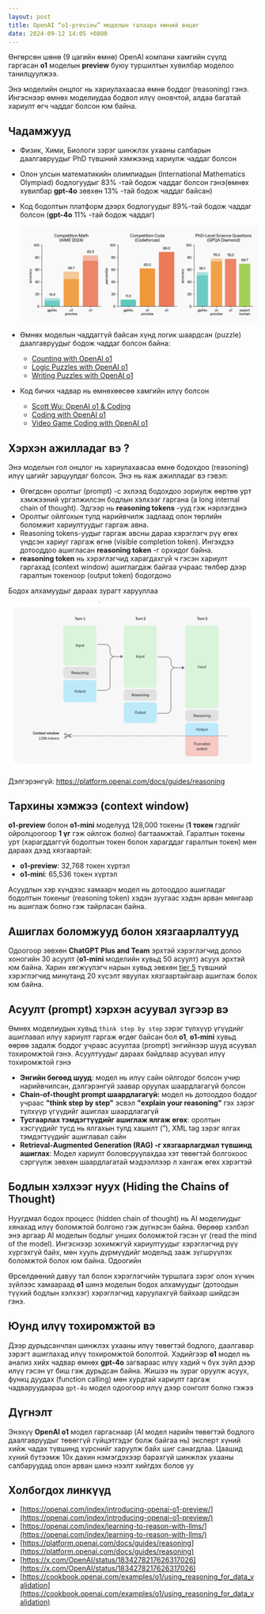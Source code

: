 ```yaml
---
layout: post
title: OpenAI “o1-preview” моделын талаарх миний өнцөг
date: 2024-09-12 14:05 +0800
---
```


Өнгөрсөн шөнө (9 цагийн өмнө) OpenAI компани хамгийн сүүлд гаргасан **o1** моделын **preview** буюу туршилтын хувилбар моделоо танилцуулжээ.

Энэ моделийн онцлог нь хариулахаасаа өмнө боддог (reasoning) гэнэ. Ингэснээр өмнөх моделиудаа бодвол илүү оновчтой, алдаа багатай хариулт өгч чаддаг болсон юм байна.

## **Чадамжууд**

- Физик, Хими, Биологи зэрэг шинжлэх ухааны салбарын даалгавруудыг PhD түвшний хэмжээнд хариулж чаддаг болсон
- Олон улсын математикийн олимпиадын (International Mathematics Olympiad) бодлогуудыг 83% -тай бодож чаддаг болсон гэнэ(өмнөх хувилбар **gpt-4o** зөвхөн 13% -тай бодож чаддаг байсан)
- Код бодолтын платформ дээрх бодлогуудыг 89%-тай бодож чаддаг болсон (**gpt-4o** 11% -тай бодож чаддаг)
    
    ![Benchmarks](/assets/o1-benchmarks.png)
    

- Өмнөх моделын чаддаггүй байсан хүнд логик шаардсан (puzzle) даалгавруудыг бодож чаддаг болсон байна:
    - [Counting with OpenAI o1](https://www.youtube.com/watch?v=1tX5aea0La4)
    - [Logic Puzzles with OpenAI o1](https://www.youtube.com/watch?v=Jh2NdbPDVrQ)
    - [Writing Puzzles with OpenAI o1](https://youtu.be/AjmkEvuNl7w?si=ufqbc9ZpdJlOiJsm)

- Код бичих чадвар нь өмнөхөөсөө хамгийн илүү болсон
    - [Scott Wu: OpenAI o1 & Coding](https://youtu.be/wyuZzLfDhD8?si=0vRmNRPJjfbC4N26)
    - [Coding with OpenAI o1](https://youtu.be/50W4YeQdnSg?si=7xRjqpRCX8Y45NJ0)
    - [Video Game Coding with OpenAI o1](https://youtu.be/T0IrhzrhR40?si=O5c5jAcOtAPdPy78)

## Хэрхэн ажилладаг вэ ?

Энэ моделын гол онцлог нь хариулахаасаа өмнө бодохдоо (reasoning) илүү цагийг зарцуулдаг болсон. Энэ нь яаж ажилладаг вэ гэвэл:

- Өгөгдсөн оролтыг (prompt) -с эхлээд бодохдоо зориулж өөртөө урт хэмжээний үргэлжилсэн бодлын хэлхээг гаргана (a long internal chain of thought). Эдгээр нь **reasoning tokens** -ууд гэж нэрлэгдэнэ
- Оролтыг ойлгохын тулд нарийвчилж задлаад олон төрлийн боломжит хариултуудыг гаргаж авна.
- Reasoning tokens-уудыг гаргаж авсны дараа хэрэглэгч рүү өгөх үндсэн хариуг гаргаж өгнө (visible completion token). Ингэхдээ дотооддоо ашигласан **reasoning token** -г орхидог байна.
- **reasoning token** нь хэрэглэгчид харагдахгүй ч гэсэн хариулт гаргахад (context window) ашиглагдаж байгаа учраас төлбөр дээр гаралтын токеноор (output token) бодогдоно

Бодох алхамуудыг дараах зурагт харууллаа

![Internal chain of thought](/assets/o1-internal-chain-of-thought.png)

Дэлгэрэнгүй: https://platform.openai.com/docs/guides/reasoning

## Тархины хэмжээ (context window)

 **o1-preview** болон **o1-mini** моделууд 128,000 токены (**1** **токен** гэдгийг ойролцоогоор **1 үг** гэж ойлгож болно) багтаамжтай. Гаралтын токены урт (харагддаггүй бодолтын токен болон харагддаг гаралтын токен) мөн дараах дээд хязгаартай:

- **o1-preview**: 32,768 токен хүртэл
- **o1-mini**: 65,536 токен хүртэл

Асуудлын хэр хүндээс хамаарч модел нь дотооддоо ашигладаг бодолтын токеныг (reasoning token) хэдэн зуугаас хэдэн арван мянгаар нь ашиглаж болно гэж тайрласан байна. 

## Ашиглах боломжууд болон хязгаарлалтууд

Одоогоор зөвхөн **ChatGPT Plus and Team** эрхтэй хэрэглэгчид долоо хоногийн 30 асуулт (**o1-mini** моделийн хувьд 50 асуулт) асуух эрхтэй юм байна. Харин хөгжүүлэгч нарын хувьд зөвхөн [tier 5](https://platform.openai.com/docs/guides/rate-limits/usage-tiers?context=tier-five) түвшний хэрэглэгчид минутанд 20 хүсэлт явуулах хязгаартайгаар ашиглаж болох юм байна. 

## Асуулт (prompt) хэрхэн асуувал зүгээр вэ

Өмнөх моделиудын хувьд `think step by step` зэрэг түлхүүр үгүүдийг ашиглавал илүү хариулт гаргаж өгдөг байсан бол **o1**, **o1-mini** хувьд өөрөө задалж боддог учраас асуултаа (prompt) энгийнээр шууд асуувал тохиромжтой гэнэ. Асуултуудыг дараах байдлаар асуувал илүү тохиромжтой гэнэ

- **Энгийн бөгөөд шууд**: модел нь илүү сайн ойлгодог болсон учир нарийвчилсан, дэлгэрэнгүй заавар оруулах шаардлагагүй болсон
- **Chain-of-thought prompt шаардлагагүй:** модел нь дотооддоо боддог учраас **"think step by step"** эсвэл **"explain your reasoning"** гэх зэрэг түлхүүр үгүүдийг ашиглах шаардлагагүй
- **Тусгаарлах тэмдэгтүүдийг ашиглаж ялгаж өгөх**: оролтын хэсгүүдийг тусд нь ялгахын тулд хашилт (”), XML tag зэрэг ялгах тэмдэгтүүдийг ашиглавал сайн
- **Retrieval-Augmented Generation (RAG) -г хязгаарлагдмал түвшинд ашиглах**: Модел хариулт боловсруулахдаа хэт төвөгтэй болгохоос сэргүүлж зөвхөн шаардлагатай мэдээллээр л хангаж өгөх хэрэгтэй

## Бодлын хэлхээг нуух (**Hiding the Chains of Thought)**

Нуугдмал бодох процесс (hidden chain of thought) нь AI моделиудыг хянахад илүү боломжтой болгоно гэж дүгнэсэн байна. Өөрөөр хэлбэл энэ аргаар AI моделын бодлыг унших боломжтой гэсэн үг (read the mind of the model). Ингэснээр зохимжгүй хариултуудыг хэрэглэгчид рүү хүргэхгүй байх, мөн хууль дүрмүүдийг модельд зааж зүгшрүүлэх боломжтой болох юм байна. Одоогийн

Өрсөлдөөний давуу тал болон хэрэглэгчийн туршлага зэрэг олон хүчин зүйлээс хамаараад **o1** шинэ моделын бодох алхамуудыг (дотоодын түүхий бодлын хэлхээг) хэрэглэгчид харуулахгүй байхаар шийдсэн гэнэ.

## Юунд илүү тохиромжтой вэ

Дээр дурьдсанчлан шинжлэх ухааны илүү төвөгтэй бодлого, даалгавар зэрэгт ашиглахад илүү тохиромжтой бололтой. Хэдийгээр **o1** модел нь анализ хийх чадвар өмнөх **gpt-4o** загвараас илүү хэдий ч бүх зүйл дээр илүү гэсэн үг биш гэж дурьдсан байна. Жишээ нь зураг оруулж асуух, функц дуудах (function calling) мөн хурдтай хариулт гаргаж чадваруудаараа `gpt-4o` модел одоогоор илүү дээр сонголт болно гэжээ

## Дүгнэлт

Энэхүү **OpenAI o1** модел гаргаснаар (AI модел нарийн төвөгтэй бодлого даалгавруудыг төвөггүй гүйцэтгэдэг болж байгаа нь) эксперт хүний хийж чадах түвшинд хүрснийг харуулж байх шиг санагдлаа. Цаашид хүний бүтээмж 10x дахин нэмэгдэхээр барахгүй шинжлэх ухааны салбаруудад олон арван шинэ нээлт хийгдэх болов уу

## Холбогдох линкүүд

- [https://openai.com/index/introducing-openai-o1-preview/](https://openai.com/index/introducing-openai-o1-preview/)
- [https://openai.com/index/learning-to-reason-with-llms/](https://openai.com/index/learning-to-reason-with-llms/)
- [https://platform.openai.com/docs/guides/reasoning](https://platform.openai.com/docs/guides/reasoning)
- [https://x.com/OpenAI/status/1834278217626317026](https://x.com/OpenAI/status/1834278217626317026)
- [https://cookbook.openai.com/examples/o1/using_reasoning_for_data_validation](https://cookbook.openai.com/examples/o1/using_reasoning_for_data_validation)
